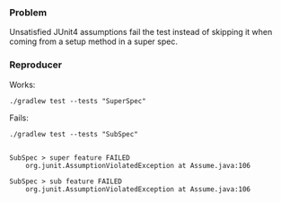 ### Problem

Unsatisfied JUnit4 assumptions fail the test instead of skipping it when coming from a setup method in a super spec.

### Reproducer

Works:
```
./gradlew test --tests "SuperSpec"
```

Fails:
```
./gradlew test --tests "SubSpec"


SubSpec > super feature FAILED
    org.junit.AssumptionViolatedException at Assume.java:106

SubSpec > sub feature FAILED
    org.junit.AssumptionViolatedException at Assume.java:106
```
